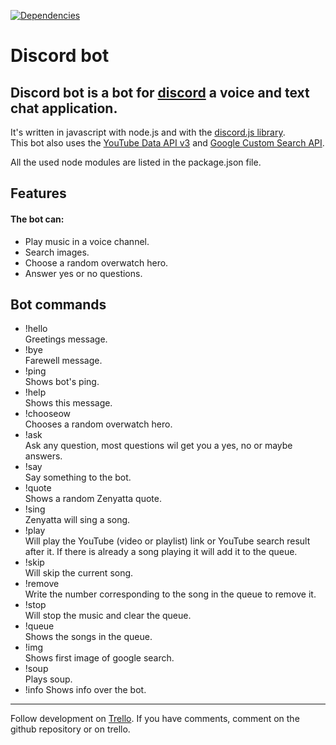 [![Dependencies](https://david-dm.org/JWOverschot/discord-bot.svg)](https://david-dm.org/JWOverschot/discord-bot)
# Discord bot

## Discord bot is a bot for [discord](https://discordapp.com/) a voice and text chat application.

It's written in javascript with node.js and with the [discord.js library](https://discord.js.org/).  
This bot also uses the [YouTube Data API v3](https://developers.google.com/youtube/v3/) and [Google Custom Search API](https://developers.google.com/custom-search/json-api/v1/overview).

All the used node modules are listed in the package.json file.

## Features

#### The bot can:
- Play music in a voice channel.  
- Search images.
- Choose a random overwatch hero.
- Answer yes or no questions.

## Bot commands  

- !hello  
Greetings message.  
- !bye  
Farewell message.  
- !ping  
Shows bot's ping.  
- !help  
Shows this message.  
- !chooseow  
Chooses a random overwatch hero.  
- !ask  
Ask any question, most questions wil get you a yes, no or maybe answers.  
- !say  
Say something to the bot.    
- !quote  
Shows a random Zenyatta quote.  
- !sing  
Zenyatta will sing a song.  
- !play  
Will play the YouTube (video or playlist) link or YouTube search result after it. If there is already a song playing it will add it to the queue.  
- !skip  
Will skip the current song.  
- !remove  
Write the number corresponding to the song in the queue to remove it.  
- !stop  
Will stop the music and clear the queue.  
- !queue  
Shows the songs in the queue.  
- !img  
Shows first image of google search.  
- !soup  
Plays soup.  
- !info
Shows info over the bot.  

---

Follow development on [Trello](https://trello.com/b/iGHCrvUd).
If you have comments, comment on the github repository or on trello.